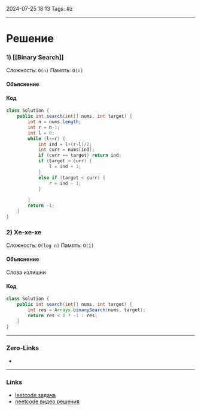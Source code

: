 2024-07-25 18:13
Tags: #z

___
# Решение
### 1) [[Binary Search]]
Сложность: `O(n)`
Память: `O(n)`
#### Объяснение

#### Код
```java
class Solution {
    public int search(int[] nums, int target) {
        int n = nums.length;
        int r = n-1;
        int l = 0;
        while (l<=r) {
            int ind = l+(r-l)/2;
            int curr = nums[ind];
            if (curr == target) return ind;
            if (target > curr) {
                l = ind + 1;
            }
            else if (target < curr) {
                r = ind - 1;
            }
            
        } 
        return -1;
    }
}
```
### 2) Хе-хе-хе
Сложность: `O(log n)`
Память: `O(1)`
#### Объяснение
Слова излишни
#### Код
```java
class Solution {
    public int search(int[] nums, int target) {
        int res = Arrays.binarySearch(nums, target);
        return res < 0 ? -1 : res;
    }
}
```

___
### Zero-Links
- 

___
### Links
- [leetcode задача](https://leetcode.com/problems/binary-search/description/)
- [neetcode видео решения]()